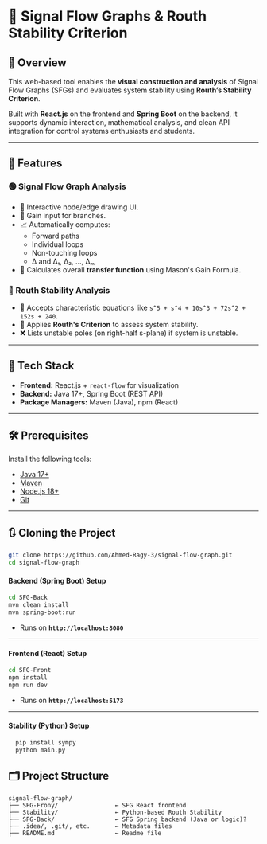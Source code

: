 # 🚀 Signal Flow Graphs & Routh Stability Criterion

## 📌 Overview
This web-based tool enables the **visual construction and analysis** of Signal Flow Graphs (SFGs) and evaluates system stability using **Routh’s Stability Criterion**.

Built with **React.js** on the frontend and **Spring Boot** on the backend, it supports dynamic interaction, mathematical analysis, and clean API integration for control systems enthusiasts and students.

---

## 🧠 Features

### 🟢 Signal Flow Graph Analysis
- 🎨 Interactive node/edge drawing UI.
- 📌 Gain input for branches.
- 📈 Automatically computes:
  - Forward paths
  - Individual loops
  - Non-touching loops
  - Δ and Δ₁, Δ₂, ..., Δₘ
- 🧮 Calculates overall **transfer function** using Mason's Gain Formula.

### 🔴 Routh Stability Analysis
- 🧾 Accepts characteristic equations like `s^5 + s^4 + 10s^3 + 72s^2 + 152s + 240`.
- 🧠 Applies **Routh's Criterion** to assess system stability.
- ❌ Lists unstable poles (on right-half s-plane) if system is unstable.

---

## 🧰 Tech Stack
- **Frontend:** React.js + `react-flow` for visualization
- **Backend:** Java 17+, Spring Boot (REST API)
- **Package Managers:** Maven (Java), npm (React)

---

## 🛠 Prerequisites
Install the following tools:
- [Java 17+](https://adoptopenjdk.net/)
- [Maven](https://maven.apache.org/)
- [Node.js 18+](https://nodejs.org/)
- [Git](https://git-scm.com/)

---

## 🔃 Cloning the Project
```bash
git clone https://github.com/Ahmed-Ragy-3/signal-flow-graph.git
cd signal-flow-graph
```

####  Backend (Spring Boot) Setup
```bash
cd SFG-Back
mvn clean install
mvn spring-boot:run
```
- Runs on **`http://localhost:8080`**  
---



####  Frontend (React) Setup  
```bash
cd SFG-Front
npm install
npm run dev
```
- Runs on **`http://localhost:5173`**  

---


####  Stability (Python) Setup  
```bash
  pip install sympy
  python main.py
```


## 🗂️ Project Structure
```
signal-flow-graph/
├── SFG-Frony/                ← SFG React frontend
├── Stability/                ← Python-based Routh Stability
├── SFG-Back/                 ← SFG Spring backend (Java or logic)?
├── .idea/, .git/, etc.       ← Metadata files
├── README.md                 ← Readme file
```

